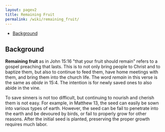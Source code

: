 ```yaml
---
layout: pagev2
title: Remaining Fruit
permalink: /wiki/remaining_fruit/
---
```

- [Background](#background)

## Background

**Remaining fruit** as in John 15:16 "that your fruit should remain" refers to a gospel preaching that lasts. This is to not only bring people to Christ and to baptize them, but also to continue to feed them, have home meetings with them, and bring them into the church life. The word *remain* in this verse is the same as *abide* in 15:4. The intention is for newly saved ones to also abide in the vine.

To save sinners is not too difficult, but continuing to nourish and cherish them is not easy. For example, in Matthew 13, the seed can easily be sown into various types of earth. However, the seed can be fail to penetrate into the earth and be devoured by birds, or fail to properly grow for other reasons. After the initial seed is planted, preserving the proper growth requires much labor.